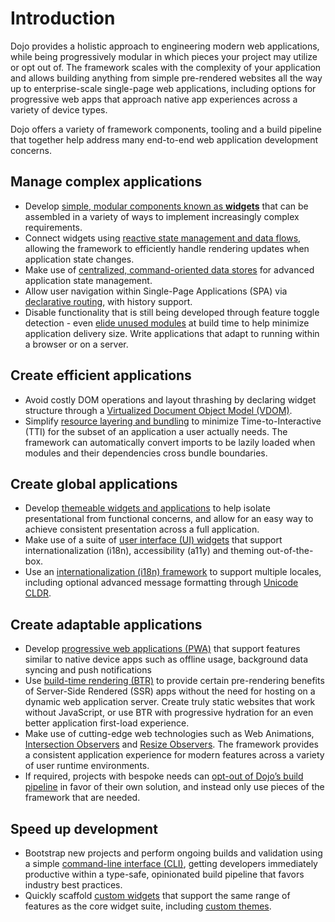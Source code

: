 # Introduction

Dojo provides a holistic approach to engineering modern web applications, while being progressively modular in which pieces your project may utilize or opt out of. The framework scales with the complexity of your application and allows building anything from simple pre-rendered websites all the way up to enterprise-scale single-page web applications, including options for progressive web apps that approach native app experiences across a variety of device types.

Dojo offers a variety of framework components, tooling and a build pipeline that together help address many end-to-end web application development concerns.

## Manage complex applications

-   Develop [simple, modular components known as **widgets**](https://github.com/dojo/framework/blob/master/docs/en/creating-widgets/supplemental.md#basic-widget-structure) that can be assembled in a variety of ways to implement increasingly complex requirements.
-   Connect widgets using [reactive state management and data flows](https://github.com/dojo/framework/blob/master/docs/en/creating-widgets/supplemental.md#managing-state), allowing the framework to efficiently handle rendering updates when application state changes.
-   Make use of [centralized, command-oriented data stores](https://github.com/dojo/framework/blob/master/docs/en/stores/introduction.md) for advanced application state management.
-   Allow user navigation within Single-Page Applications (SPA) via [declarative routing](https://github.com/dojo/framework/blob/master/docs/en/routing/supplemental.md#route-configuration), with history support.
-   Disable functionality that is still being developed through feature toggle detection - even [elide unused modules](https://github.com/dojo/framework/blob/master/docs/en/building/supplemental.md#elided-imports) at build time to help minimize application delivery size. Write applications that adapt to running within a browser or on a server.

## Create efficient applications

-   Avoid costly DOM operations and layout thrashing by declaring widget structure through a [Virtualized Document Object Model (VDOM)](https://github.com/dojo/framework/blob/master/docs/en/creating-widgets/supplemental.md#working-with-the-vdom).
-   Simplify [resource layering and bundling](https://github.com/dojo/framework/blob/master/docs/en/building/supplemental.md#creating-bundles) to minimize Time-to-Interactive (TTI) for the subset of an application a user actually needs. The framework can automatically convert imports to be lazily loaded when modules and their dependencies cross bundle boundaries.

## Create global applications

-   Develop [themeable widgets and applications](https://github.com/dojo/framework/blob/master/docs/en/styling-and-theming/introduction.md) to help isolate presentational from functional concerns, and allow for an easy way to achieve consistent presentation across a full application.
-   Make use of a suite of [user interface (UI) widgets](https://github.com/dojo/widgets/blob/master/README.md) that support internationalization (i18n), accessibility (a11y) and theming out-of-the-box.
-   Use an [internationalization (i18n) framework](https://github.com/dojo/framework/blob/master/docs/en/i18n/introduction.md) to support multiple locales, including optional advanced message formatting through [Unicode CLDR](https://github.com/dojo/framework/blob/master/docs/en/i18n/supplemental.md#advanced-formatting-cldr).

## Create adaptable applications

-   Develop [progressive web applications (PWA)](https://github.com/dojo/framework/blob/master/docs/en/building/supplemental.md#progressive-web-apps) that support features similar to native device apps such as offline usage, background data syncing and push notifications
-   Use [build-time rendering (BTR)](https://github.com/dojo/framework/blob/master/docs/en/building/supplemental.md#build-time-rendering) to provide certain pre-rendering benefits of Server-Side Rendered (SSR) apps without the need for hosting on a dynamic web application server. Create truly static websites that work without JavaScript, or use BTR with progressive hydration for an even better application first-load experience.
-   Make use of cutting-edge web technologies such as Web Animations, [Intersection Observers](https://github.com/dojo/framework/blob/master/docs/en/en/middleware/supplemental.md#intersection) and [Resize Observers](https://github.com/dojo/framework/blob/master/docs/en/middleware/supplemental.md#resize). The framework provides a consistent application experience for modern features across a variety of user runtime environments.
-   If required, projects with bespoke needs can [opt-out of Dojo’s build pipeline](https://github.com/dojo/framework/blob/master/docs/en/building/supplemental.md#ejecting) in favor of their own solution, and instead only use pieces of the framework that are needed.

## Speed up development

-   Bootstrap new projects and perform ongoing builds and validation using a simple [command-line interface (CLI)](https://github.com/dojo/cli/blob/master/README.md), getting developers immediately productive within a type-safe, opinionated build pipeline that favors industry best practices.
-   Quickly scaffold [custom widgets](https://github.com/dojo/framework/blob/master/docs/en/creating-widgets/supplemental.md#scaffolding-widgets) that support the same range of features as the core widget suite, including [custom themes](https://github.com/dojo/framework/blob/master/docs/en/styling-and-theming/supplemental.md#scaffolding-themes-for-third-party-widgets).
